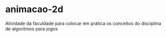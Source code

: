 # animacao-2d
Atividade da faculdade para colocar em prática os conceitos do disciplina de algoritmos para jogos
